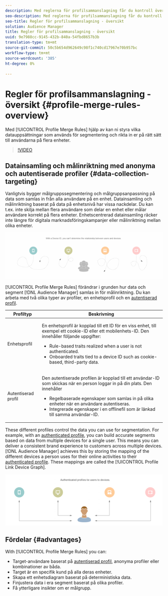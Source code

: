```yaml
---
description: Med reglerna för profilsammanslagning får du kontroll över de datauppsättningar som används för segmentering och kan rikta sig till en person exakt på flera enheter.
seo-description: Med reglerna för profilsammanslagning får du kontroll över de datauppsättningar som används för segmentering och kan rikta sig till en person exakt på flera enheter.
seo-title: Regler för profilsammanslagning - översikt
solution: Audience Manager
title: Regler för profilsammanslagning - översikt
uuid: 9e7988cc-9145-432b-840a-54fbd8657b3b
translation-type: tm+mt
source-git-commit: 50c5b654d962649c98f1c740cd17967e70b957bc
workflow-type: tm+mt
source-wordcount: '385'
ht-degree: 0%

---
```



# Regler för profilsammanslagning - översikt {#profile-merge-rules-overview}

Med [!UICONTROL Profile Merge Rules] hjälp av kan ni styra vilka datauppsättningar som används för segmentering och rikta in er på rätt sätt till användarna på flera enheter.

>[!VIDEO](https://video.tv.adobe.com/v/28974)

## Datainsamling och målinriktning med anonyma och autentiserade profiler {#data-collection-targeting}

Vanligtvis bygger målgruppssegmentering och målgruppsanpassning på data som samlas in från alla användare på en enhet. Datainsamling och målinriktning baserat på data på enhetsnivå har vissa nackdelar. Du kan t.ex. inte skilja mellan flera användare som delar en enhet eller målar användare korrekt på flera enheter. Enhetscentrerad datainsamling räcker inte längre för digitala marknadsföringskampanjer eller målinriktning mellan olika enheter.

![](assets/unauthenticated2.png)

[!UICONTROL Profile Merge Rules] förändrar i grunden hur data och segment [!DNL Audience Manager] samlas in för målinriktning. Du kan arbeta med två olika typer av profiler, en enhetsprofil och en [autentiserad profil](../../reference/visitor-authentication-states.md).

<table id="table_CE98C0E32A964B27804736A896233869"> 
 <thead> 
  <tr> 
   <th colname="col1" class="entry"> Profiltyp </th> 
   <th colname="col2" class="entry"> Beskrivning </th> 
  </tr> 
 </thead>
 <tbody> 
  <tr> 
   <td colname="col1"> Enhetsprofil </td> 
   <td colname="col2"> <p>En enhetsprofil är kopplad till ett ID för en viss enhet, till exempel ett cookie-ID eller ett mobilenhets-ID. Den innehåller följande uppgifter: </p> <p>
     <ul id="ul_0420875DE65E44FFAC76E0DD205CFEC4"> 
      <li id="li_044AD85C644A41FB8EF48164BAC0CE34">Rule-based traits realized when a user is not authenticated. </li> 
      <li id="li_984D9790A6984139AFCFC2DFE4DF1BFC">Onboarded traits tied to a device ID such as cookie-based, third-party data. </li>
     </ul> </p> </td>
  </tr>
  <tr> 
   <td colname="col1"> Autentiserad profil </td> 
   <td colname="col2"> <p>Den autentiserade profilen är kopplad till ett användar-ID som skickas när en person loggar in på din plats. Den innehåller </p>
    <ul id="ul_18319CAA875148DBAE095134D42637B3"> 
     <li id="li_E24BD33E049849E5A594B0750F530475">Regelbaserade egenskaper som samlas in på olika enheter när en användare autentiseras. </li>
     <li id="li_531AC9E0EC9D45108457FEC8E8D4E66C">Integrerade egenskaper i en offlinefil som är länkad till samma användar-ID. </li>
    </ul> </td>
  </tr>
 </tbody>
</table>

These different profiles control the data you can use for segmentation. For example, with an [authenticated profile](../../reference/visitor-authentication-states.md), you can build accurate segments based on data from multiple devices for a single user. This means you can deliver a consistent brand experience to customers across multiple devices. [!DNL Audience Manager] achieves this by storing the mapping of the different devices a person uses for their online activities to their [authenticated profile](../../reference/visitor-authentication-states.md). These mappings are called the [!UICONTROL Profile Link Device Graph].

![](assets/authenticated2.png)

## Fördelar {#advantages}

With [!UICONTROL Profile Merge Rules] you can:

* Target-användare baserat på [autentiserad profil](../../reference/visitor-authentication-states.md), anonyma profiler eller kombinationer av båda.
* Target är en specifik kund på alla deras enheter.
* Skapa ett enhetsdiagram baserat på deterministiska data.
* Finjustera data i era segment baserat på olika profiler.
* Få ytterligare insikter om er målgrupp.
